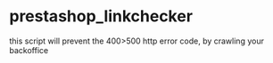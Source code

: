 # prestashop_linkchecker
this script will prevent the 400>500 http error code, by crawling your backoffice
